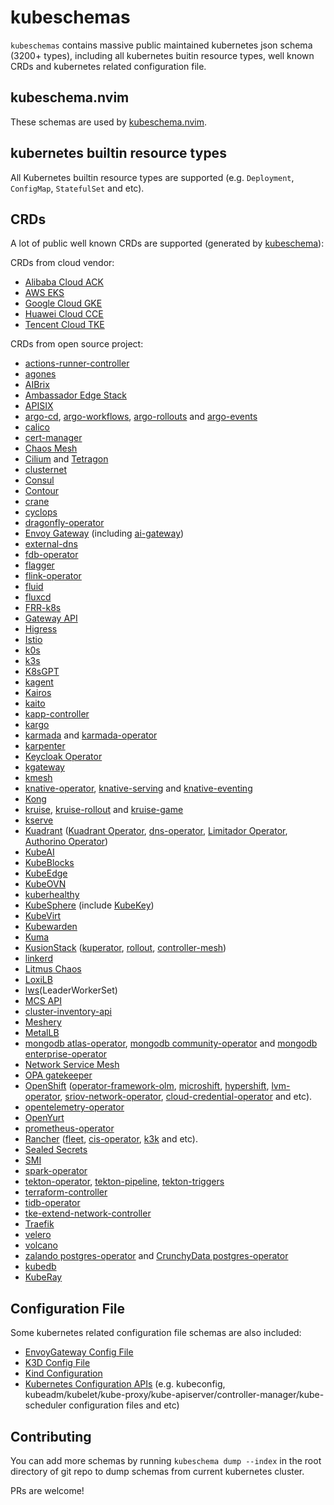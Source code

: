 # kubeschemas

`kubeschemas` contains massive public maintained kubernetes json schema (3200+ types), including all kubernetes buitin resource types, well known CRDs and kubernetes related configuration file.

## kubeschema.nvim

These schemas are used by [kubeschema.nvim](https://github.com/imroc/kubeschema.nvim).

## kubernetes builtin resource types

All Kubernetes builtin resource types are supported (e.g. `Deployment`, `ConfigMap`, `StatefulSet` and etc).

## CRDs

A lot of public well known CRDs are supported (generated by [kubeschema](https://github.com/imroc/kubeschema)):

CRDs from cloud vendor:

- [Alibaba Cloud ACK](https://www.aliyun.com/product/kubernetes)
- [AWS EKS](https://aws.amazon.com/eks/)
- [Google Cloud GKE](https://cloud.google.com/kubernetes-engine)
- [Huawei Cloud CCE](https://www.huaweicloud.com/product/cce.html)
- [Tencent Cloud TKE](https://cloud.tencent.com/product/tke)

CRDs from open source project:

- [actions-runner-controller](https://github.com/actions/actions-runner-controller/tree/master/config/crd)
- [agones](https://agones.dev/site/docs/installation/install-agones/yaml/)
- [AIBrix](https://github.com/vllm-project/aibrix/tree/main/config/crd)
- [Ambassador Edge Stack](https://www.getambassador.io/docs/edge-stack/latest/tutorials/getting-started)
- [APISIX](https://github.com/apache/apisix-helm-chart/tree/master/charts/apisix-ingress-controller/crds)
- [argo-cd](https://github.com/argoproj/argo-cd/tree/master/manifests/crds), [argo-workflows](https://github.com/argoproj/argo-workflows/tree/main/manifests/base/crds), [argo-rollouts](https://github.com/argoproj/argo-rollouts/tree/master/manifests/crds) and [argo-events](https://github.com/argoproj/argo-events/tree/master/manifests/base/crds)
- [calico](https://github.com/projectcalico/calico)
- [cert-manager](https://github.com/cert-manager/cert-manager/tree/master/deploy/crds)
- [Chaos Mesh](https://github.com/chaos-mesh/chaos-mesh/tree/master/config/crd)
- [Cilium](https://github.com/cilium/cilium/tree/main/pkg/k8s/apis/cilium.io/client/crds) and [Tetragon](https://github.com/cilium/tetragon/tree/main/install/kubernetes/tetragon/crds-yaml)
- [clusternet](https://github.com/clusternet/clusternet/tree/main/manifests/crds)
- [Consul](https://github.com/hashicorp/consul-k8s/tree/main/charts/consul/templates)
- [Contour](https://github.com/projectcontour/contour/blob/main/examples/contour/01-crds.yaml)
- [crane](https://github.com/gocrane/helm-charts/tree/main/charts/crane/crds)
- [cyclops](https://github.com/cyclops-ui/cyclops/tree/main/install/chart/crds)
- [dragonfly-operator](https://raw.githubusercontent.com/dragonflydb/dragonfly-operator/refs/heads/main/manifests/crd.yaml)
- [Envoy Gateway](https://github.com/envoyproxy/gateway/tree/main/charts/gateway-helm/crds) (including [ai-gateway](https://github.com/envoyproxy/ai-gateway/tree/main/manifests/charts/ai-gateway-helm/crds))
- [external-dns](https://github.com/kubernetes-sigs/external-dns/tree/master/charts/external-dns/crds)
- [fdb-operator](https://github.com/FoundationDB/fdb-kubernetes-operator/tree/main/config/crd/bases)
- [flagger](https://raw.githubusercontent.com/fluxcd/flagger/refs/heads/main/charts/flagger/crds/crd.yaml)
- [flink-operator](https://github.com/apache/flink-kubernetes-operator/tree/main/helm/flink-kubernetes-operator/crds)
- [fluid](https://github.com/fluid-cloudnative/fluid/tree/master/config/crd)
- [fluxcd](https://github.com/fluxcd/flux2/blob/main/manifests/crds/kustomization.yaml)
- [FRR-k8s](https://github.com/metallb/frr-k8s/tree/main/config/crd)
- [Gateway API](https://gateway-api.sigs.k8s.io/guides/#install-standard-channel)
- [Higress](https://github.com/alibaba/higress/tree/main/helm/core/crds)
- [Istio](https://istio.io/latest/docs/setup/install/helm/)
- [k0s](https://github.com/k0sproject/k0s/tree/main/static/_crds)
- [k3s](https://github.com/k3s-io/k3s)
- [K8sGPT](https://github.com/k8sgpt-ai/k8sgpt-operator)
- [kagent](https://github.com/kagent-dev/kagent/tree/main/helm/crds)
- [Kairos](https://github.com/kairos-io/cluster-api-provider-kairos)
- [kaito](https://github.com/kaito-project/kaito/tree/main/config/crd)
- [kapp-controller](https://raw.githubusercontent.com/carvel-dev/kapp-controller/refs/heads/develop/config/config/crds.yml)
- [kargo](https://github.com/akuity/kargo/tree/main/charts/kargo/resources/crds)
- [karmada](https://github.com/karmada-io/karmada/tree/master/charts/karmada/_crds) and [karmada-operator](https://github.com/karmada-io/karmada/tree/master/charts/karmada-operator/crds)
- [karpenter](https://github.com/kubernetes-sigs/karpenter/tree/main/pkg/apis/crds)
- [Keycloak Operator](https://www.keycloak.org/operator/installation#_installing_by_using_kubectl_without_operator_lifecycle_manager)
- [kgateway](https://github.com/kgateway-dev/kgateway/tree/main/install/helm/kgateway-crds/templates)
- [kmesh](https://github.com/kmesh-net/kmesh/tree/main/deploy/yaml/crd)
- [knative-operator](https://knative.dev/docs/install/operator/knative-with-operators/#install-the-knative-operator), [knative-serving](https://knative.dev/docs/install/yaml-install/serving/install-serving-with-yaml/#install-the-knative-serving-component) and [knative-eventing](https://knative.dev/docs/install/yaml-install/eventing/install-eventing-with-yaml/#install-knative-eventing)
- [Kong](https://github.com/Kong/kubernetes-configuration/tree/main/config/crd)
- [kruise](https://openkruise.io/docs/installation/), [kruise-rollout](https://openkruise.io/rollouts/installation) and [kruise-game](https://openkruise.io/kruisegame/installation)
- [kserve](https://github.com/kserve/kserve/tree/master/config/crd)
- [Kuadrant](https://kuadrant.io/) ([Kuadrant Operator](https://github.com/Kuadrant/kuadrant-operator/tree/main/config/crd), [dns-operator](https://github.com/Kuadrant/dns-operator/tree/main/charts/dns-operator), [Limitador Operator](https://github.com/Kuadrant/limitador-operator/tree/main/config/crd), [Authorino Operator](https://github.com/Kuadrant/authorino-operator/tree/main/config/crd))
- [KubeAI](https://github.com/substratusai/kubeai/tree/main/charts/kubeai/templates/crds)
- [KubeBlocks](https://github.com/apecloud/kubeblocks/tree/main/config/crd)
- [KubeEdge](https://github.com/kubeedge/kubeedge/tree/master/manifests/charts/cloudcore/crds)
- [KubeOVN](https://github.com/kubeovn/kube-ovn/blob/master/charts/kube-ovn/templates/kube-ovn-crd.yaml)
- [kuberhealthy](https://github.com/kuberhealthy/kuberhealthy/tree/master/deploy/helm/kuberhealthy/crds)
- [KubeSphere](https://kubesphere.io/) (include [KubeKey](https://github.com/kubesphere/kubekey))
- [KubeVirt](https://kubevirt.io/quickstart_cloud/)
- [Kubewarden](https://github.com/kubewarden/kubewarden-controller/tree/main/config/crd)
- [Kuma](https://github.com/kumahq/kuma/tree/master/deployments/charts/kuma/crds)
- [KusionStack](https://www.kusionstack.io/) ([kuperator](https://github.com/KusionStack/kuperator/tree/main/config/crd), [rollout](https://github.com/KusionStack/rollout), [controller-mesh](https://github.com/KusionStack/controller-mesh/tree/main/config/crd))
- [linkerd](https://linkerd.io/2.17/getting-started/#step-3-install-linkerd-onto-your-cluster)
- [Litmus Chaos](https://docs.litmuschaos.io/docs/getting-started/installation)
- [LoxiLB](https://github.com/loxilb-io/kube-loxilb/tree/main/manifest/crds)
- [lws](https://github.com/kubernetes-sigs/lws/tree/main/config/crd)(LeaderWorkerSet)
- [MCS API](https://github.com/kubernetes-sigs/mcs-api/tree/master/config/crd)
- [cluster-inventory-api](https://github.com/kubernetes-sigs/cluster-inventory-api/tree/main/config/crd/bases)
- [Meshery](https://github.com/meshery/meshery/blob/master/install/kubernetes/helm/meshery-operator/crds/crds.yaml)
- [MetalLB](https://github.com/metallb/metallb/tree/main/config/crd)
- [mongodb atlas-operator](https://github.com/mongodb/helm-charts/tree/main/charts/atlas-operator-crds), [mongodb community-operator](https://github.com/mongodb/helm-charts/tree/main/charts/community-operator-crds) and [mongodb enterprise-operator](https://github.com/mongodb/helm-charts/tree/main/charts/enterprise-operator/crds)
- [Network Service Mesh](https://github.com/networkservicemesh/nsm-operator/tree/master/config/crd)
- [OPA gatekeeper](https://github.com/open-policy-agent/gatekeeper/tree/master/charts/gatekeeper/crds)
- [OpenShift](https://github.com/openshift) ([operator-framework-olm](https://github.com/openshift/operator-framework-olm/tree/master), [microshift](https://github.com/openshift/microshift/tree/main/assets/crd), [hypershift](https://github.com/openshift/hypershift), [lvm-operator](https://github.com/openshift/lvm-operator/tree/main/config/crd/bases), [sriov-network-operator](https://github.com/openshift/sriov-network-operator/tree/master/config/crd), [cloud-credential-operator](https://github.com/openshift/cloud-credential-operator) and etc).
- [opentelemetry-operator](https://github.com/open-telemetry/opentelemetry-helm-charts/tree/main/charts/opentelemetry-operator/conf/crds)
- [OpenYurt](https://github.com/openyurtio/openyurt)
- [prometheus-operator](https://github.com/prometheus-community/helm-charts/tree/main/charts/kube-prometheus-stack/charts/crds/crds)
- [Rancher](https://www.rancher.com/) ([fleet](https://github.com/rancher/fleet/blob/main/charts/fleet-crd/templates/crds.yaml), [cis-operator](https://github.com/rancher/cis-operator/tree/main/crds), [k3k](https://github.com/rancher/k3k/tree/main/charts/k3k/crds) and etc).
- [Sealed Secrets](https://raw.githubusercontent.com/bitnami-labs/sealed-secrets/refs/heads/main/helm/sealed-secrets/crds/bitnami.com_sealedsecrets.yaml)
- [SMI](https://github.com/servicemeshinterface/smi-sdk-go/tree/main/crds)
- [spark-operator](https://github.com/kubeflow/spark-operator/tree/master/charts/spark-operator-chart/crds)
- [tekton-operator](https://github.com/tektoncd/operator/blob/main/docs/install.md), [tekton-pipeline](https://github.com/tektoncd/pipeline/blob/main/docs/install.md), [tekton-triggers](https://github.com/tektoncd/triggers/blob/main/docs/install.md)
- [terraform-controller](https://github.com/kubevela/terraform-controller/tree/master/chart/crds)
- [tidb-operator](https://github.com/pingcap/tidb-operator/tree/master/manifests/crd)
- [tke-extend-network-controller](https://github.com/tkestack/tke-extend-network-controller)
- [Traefik](https://github.com/traefik/traefik-helm-chart/tree/master/traefik/crds)
- [velero](https://github.com/vmware-tanzu/velero/tree/main/config/crd)
- [volcano](https://github.com/volcano-sh/volcano/tree/master/config/crd)
- [zalando postgres-operator](https://github.com/zalando/postgres-operator/tree/master/charts/postgres-operator/crds) and [CrunchyData postgres-operator](https://github.com/CrunchyData/postgres-operator-examples/tree/main/helm/install/crds)
- [kubedb](https://github.com/kubedb/apimachinery/tree/master/crds)
- [KubeRay](https://github.com/ray-project/kuberay-helm/tree/main/helm-chart/kuberay-operator/crds)

## Configuration File

Some kubernetes related configuration file schemas are also included:

- [EnvoyGateway Config File](https://github.com/envoyproxy/gateway/blob/main/api/v1alpha1/envoygateway_types.go)
- [K3D Config File](https://k3d.io/stable/usage/configfile/)
- [Kind Configuration](https://kind.sigs.k8s.io/docs/user/configuration/)
- [Kubernetes Configuration APIs](https://kubernetes.io/docs/reference/config-api/) (e.g. kubeconfig, kubeadm/kubelet/kube-proxy/kube-apiserver/controller-manager/kube-scheduler configuration files and etc)

## Contributing

You can add more schemas by running `kubeschema dump --index` in the root directory of git repo to dump schemas from current kubernetes cluster.

PRs are welcome!
